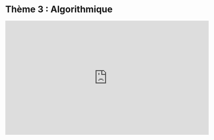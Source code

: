 # Thème 3 : Algorithmique

<p align="center">
<iframe width="640" height="360" src="https://www.youtube.com/embed/AgtOCNCejQ8" title="YouTube video player" frameborder="0" allow="accelerometer; autoplay; clipboard-write; encrypted-media; gyroscope; picture-in-picture" allowfullscreen></iframe>
</p>